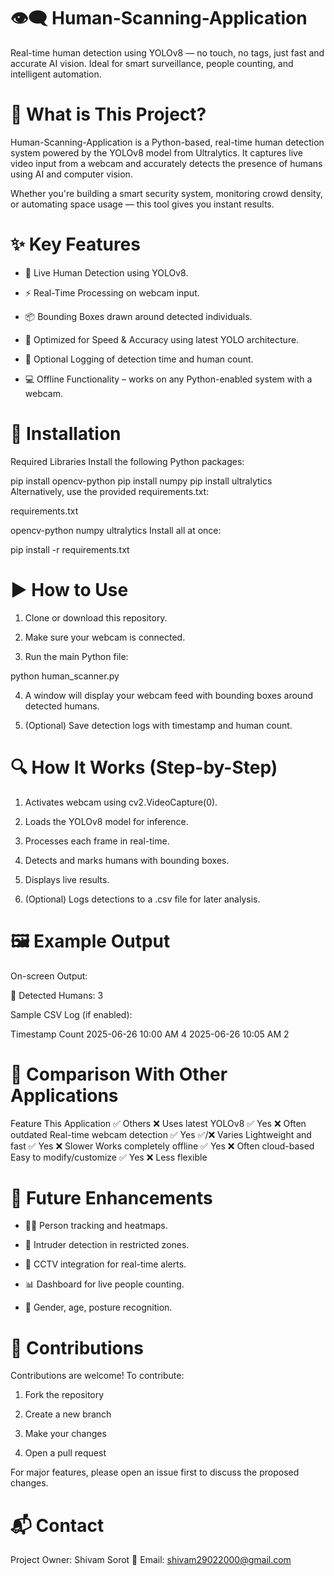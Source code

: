 # 👁️‍🗨️ Human-Scanning-Application
Real-time human detection using YOLOv8 — no touch, no tags, just fast and accurate AI vision. Ideal for smart surveillance, people counting, and intelligent automation.

# 🚀 What is This Project?
Human-Scanning-Application is a Python-based, real-time human detection system powered by the YOLOv8 model from Ultralytics. It captures live video input from a webcam and accurately detects the presence of humans using AI and computer vision.

Whether you're building a smart security system, monitoring crowd density, or automating space usage — this tool gives you instant results.

# ✨ Key Features
* 🎥 Live Human Detection using YOLOv8.

* ⚡ Real-Time Processing on webcam input.

* 📦 Bounding Boxes drawn around detected individuals.

* 🚀 Optimized for Speed & Accuracy using latest YOLO architecture.

* 📁 Optional Logging of detection time and human count.

* 💻 Offline Functionality – works on any Python-enabled system with a webcam.

# 🔧 Installation
Required Libraries
Install the following Python packages:

pip install opencv-python
pip install numpy
pip install ultralytics
Alternatively, use the provided requirements.txt:

requirements.txt

opencv-python
numpy
ultralytics
Install all at once:

pip install -r requirements.txt
# ▶️ How to Use
1. Clone or download this repository.

2. Make sure your webcam is connected.

3. Run the main Python file:

python human_scanner.py

4. A window will display your webcam feed with bounding boxes around detected humans.

5. (Optional) Save detection logs with timestamp and human count.

# 🔍 How It Works (Step-by-Step)
1. Activates webcam using cv2.VideoCapture(0).

2. Loads the YOLOv8 model for inference.

3. Processes each frame in real-time.

4. Detects and marks humans with bounding boxes.

5. Displays live results.

6. (Optional) Logs detections to a .csv file for later analysis.

# 🖼️ Example Output
On-screen Output:

🧍 Detected Humans: 3

Sample CSV Log (if enabled):

Timestamp	Count
2025-06-26 10:00 AM	4
2025-06-26 10:05 AM	2

# 🔄 Comparison With Other Applications
Feature	This Application ✅	Others ❌
Uses latest YOLOv8	✅ Yes	❌ Often outdated
Real-time webcam detection	✅ Yes	✅/❌ Varies
Lightweight and fast	✅ Yes	❌ Slower
Works completely offline	✅ Yes	❌ Often cloud-based
Easy to modify/customize	✅ Yes	❌ Less flexible

# 🔮 Future Enhancements
* 🧍‍♂️ Person tracking and heatmaps.

* 🎯 Intruder detection in restricted zones.

* 📡 CCTV integration for real-time alerts.

* 📊 Dashboard for live people counting.

* 🤖 Gender, age, posture recognition.

# 🤝 Contributions
Contributions are welcome!
To contribute:

1. Fork the repository

2. Create a new branch

3. Make your changes

4. Open a pull request

For major features, please open an issue first to discuss the proposed changes.

# 📬 Contact
Project Owner: Shivam Sorot
📧 Email: shivam29022000@gmail.com
